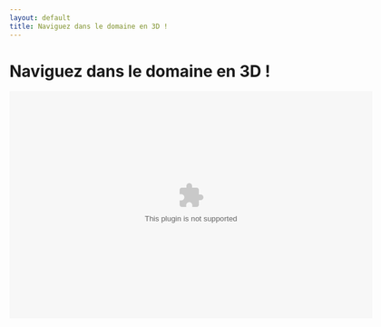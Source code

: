 ```yaml
---
layout: default
title: Naviguez dans le domaine en 3D !
---
```


# Naviguez dans le domaine en 3D !

<object width="640" height="400">
<param name="movie" value="http://media3.everyscape.com/TOURX/95/13095/TOUR.SWF"> </param>
<embed src="http://media3.everyscape.com/TOURX/95/13095/TOUR.SWF" width="640" height="400">&nbsp;
</embed>
</object>

